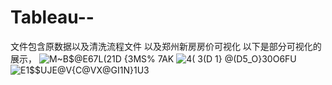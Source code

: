 # Tableau--
文件包含原数据以及清洗流程文件
以及郑州新房房价可视化
以下是部分可视化的展示，
![M~B$@E67L(21D {3MS% 7AK](https://user-images.githubusercontent.com/71110003/227842894-9bc2b9ab-2761-42b5-b1a0-b300da3d947b.png)
![4( 3(D 1} @(D5_O}30O6FU](https://user-images.githubusercontent.com/71110003/227842905-7c1e7cc1-02fd-4806-827a-0c4323b07379.png)
![E1$$UJE@V{C@VX@GI1N}1U3](https://user-images.githubusercontent.com/71110003/227843060-fdb945e6-bcd1-410e-8ca9-e1b0b04e9cec.png)
